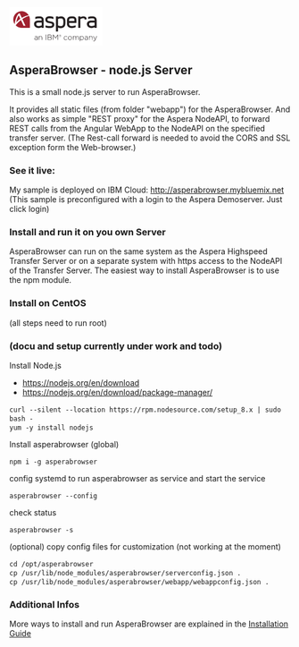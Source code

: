 ![](/doc/img/aspera.png)
## AsperaBrowser -  node.js Server

This is a small node.js server to run AsperaBrowser.

It provides all static files (from folder "webapp") for the AsperaBrowser. And also works as simple "REST proxy" for the Aspera NodeAPI, to forward REST calls from the Angular WebApp to the NodeAPI on the specified transfer server.
(The Rest-call forward is needed to avoid the CORS and SSL exception form the Web-browser.)

### See it live:
My sample is deployed on IBM Cloud:
http://asperabrowser.mybluemix.net
(This sample is preconfigured with a login to the Aspera Demoserver. Just click login)

### Install and run it on you own Server

AsperaBrowser can run on the same system as the Aspera Highspeed Transfer Server or on a separate system with https access to the NodeAPI of the Transfer Server.
The easiest way to install AsperaBrowser is to use the npm module.

### Install on CentOS
(all steps need to run root)
### (docu and setup currently under work and todo)

Install Node.js 
- https://nodejs.org/en/download
- https://nodejs.org/en/download/package-manager/

```
curl --silent --location https://rpm.nodesource.com/setup_8.x | sudo bash -
yum -y install nodejs
```

Install asperabrowser (global)
```
npm i -g asperabrowser
```

config systemd to run asperabrowser as service and start the service
```
asperabrowser --config
```

check status
```
asperabrowser -s
```

(optional) copy config files for customization (not working at the moment) 
```
cd /opt/asperabrowser
cp /usr/lib/node_modules/asperabrowser/serverconfig.json .
cp /usr/lib/node_modules/asperabrowser/webapp/webappconfig.json .

```
### Additional Infos
More ways to install and run AsperaBrowser are explained in the
[Installation Guide](/doc/Installation_Guide.md)
